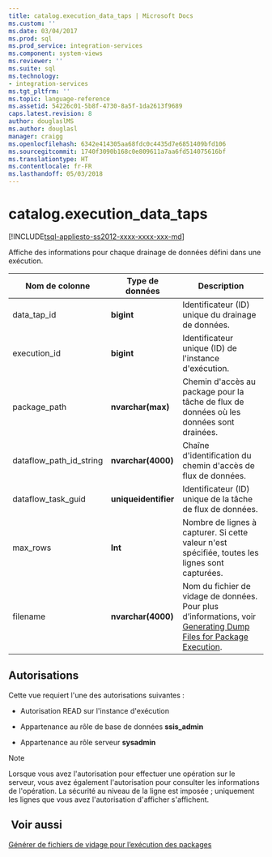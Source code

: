 ```yaml
---
title: catalog.execution_data_taps | Microsoft Docs
ms.custom: ''
ms.date: 03/04/2017
ms.prod: sql
ms.prod_service: integration-services
ms.component: system-views
ms.reviewer: ''
ms.suite: sql
ms.technology:
- integration-services
ms.tgt_pltfrm: ''
ms.topic: language-reference
ms.assetid: 54226c01-5b8f-4730-8a5f-1da2613f9689
caps.latest.revision: 8
author: douglaslMS
ms.author: douglasl
manager: craigg
ms.openlocfilehash: 6342e414305aa68fdc0c4435d7e6851409bfd106
ms.sourcegitcommit: 1740f3090b168c0e809611a7aa6fd514075616bf
ms.translationtype: HT
ms.contentlocale: fr-FR
ms.lasthandoff: 05/03/2018
---
```

# <a name="catalogexecutiondatataps"></a>catalog.execution_data_taps
[!INCLUDE[tsql-appliesto-ss2012-xxxx-xxxx-xxx-md](../../includes/tsql-appliesto-ss2012-xxxx-xxxx-xxx-md.md)]

  Affiche des informations pour chaque drainage de données défini dans une exécution.  
  
|Nom de colonne|Type de données|Description|  
|-----------------|---------------|-----------------|  
|data_tap_id|**bigint**|Identificateur (ID) unique du drainage de données.|  
|execution_id|**bigint**|Identificateur unique (ID) de l'instance d'exécution.|  
|package_path|**nvarchar(max)**|Chemin d'accès au package pour la tâche de flux de données où les données sont drainées.|  
|dataflow_path_id_string|**nvarchar(4000)**|Chaîne d'identification du chemin d'accès de flux de données.|  
|dataflow_task_guid|**uniqueidentifier**|Identificateur (ID) unique de la tâche de flux de données.|  
|max_rows|**Int**|Nombre de lignes à capturer. Si cette valeur n'est spécifiée, toutes les lignes sont capturées.|  
|filename|**nvarchar(4000)**|Nom du fichier de vidage de données. Pour plus d’informations, voir [Generating Dump Files for Package Execution](../../integration-services/troubleshooting/generating-dump-files-for-package-execution.md).|  
  
## <a name="permissions"></a>Autorisations  
 Cette vue requiert l'une des autorisations suivantes :  
  
-   Autorisation READ sur l'instance d'exécution  
  
-   Appartenance au rôle de base de données **ssis_admin**  
  
-   Appartenance au rôle serveur **sysadmin**  
  
> [!NOTE]  
>  Lorsque vous avez l'autorisation pour effectuer une opération sur le serveur, vous avez également l'autorisation pour consulter les informations de l'opération. La sécurité au niveau de la ligne est imposée ; uniquement les lignes que vous avez l'autorisation d'afficher s'affichent.  
  
## <a name="see-also"></a> Voir aussi  
 [Générer de fichiers de vidage pour l’exécution des packages](../../integration-services/troubleshooting/generating-dump-files-for-package-execution.md)  
  
  
